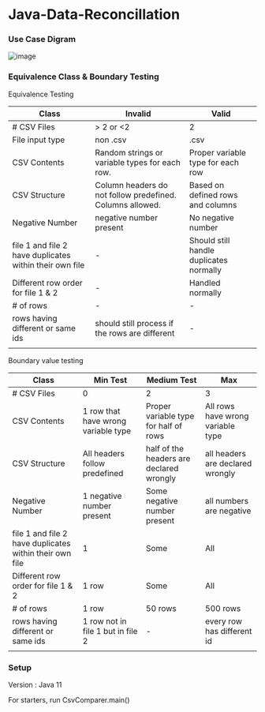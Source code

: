 # Java-Data-Reconcillation


### Use Case Digram
![image](https://user-images.githubusercontent.com/46377366/178427847-2ec76bc7-6cd4-4e5c-b5eb-96edbc2009d6.png)

### Equivalence Class & Boundary Testing
Equivalence Testing

| Class  | Invalid | Valid |
| --- | --- | --- |
| # CSV Files | > 2 or <2 | 2 |
| File input type | non .csv | .csv |
| CSV Contents | Random strings or variable types for each row.  | Proper variable type for each row |
| CSV Structure | Column headers do not follow predefined. Columns allowed.  | Based on defined rows and columns |
| Negative Number | negative number present | No negative number |
| file 1 and file 2 have duplicates within their own file | -  | Should still handle duplicates normally |
| Different row order for file 1 & 2  | - | Handled normally |
| # of rows  | - | - |
| rows having different or same ids | should still process if the rows are different | - |
|  |  |  |

Boundary value testing

| Class  | Min Test | Medium Test | Max |
| --- | --- | --- | --- |
| # CSV Files | 0 | 2 | 3 |
| CSV Contents | 1 row that have wrong variable type | Proper variable type for half of rows | All rows have wrong variable type |
| CSV Structure | All headers follow predefined | half of the headers are declared wrongly | all headers are declared wrongly |
| Negative Number | 1 negative number present | Some negative number present | all numbers are negative |
| file 1 and file 2 have duplicates within their own file | 1 | Some | All |
| Different row order for file 1 & 2  | 1 row | Some  | All |
| # of rows  | 1 row | 50 rows | 500 rows |
| rows having different or same ids | 1 row not in file 1 but in file 2 | - | every row has different id |
|  |  |  |  |

### Setup 
Version : Java 11

For starters, run CsvComparer.main() 
